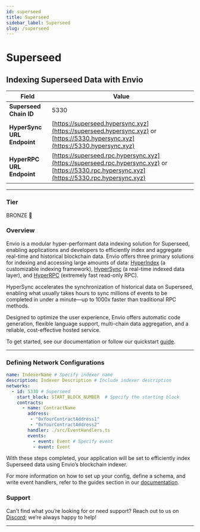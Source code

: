 ```yaml
---
id: superseed
title: Superseed
sidebar_label: Superseed
slug: /superseed
---
```


# Superseed

## Indexing Superseed Data with Envio

| **Field**                     | **Value**                                                                                          |
|-------------------------------|----------------------------------------------------------------------------------------------------|
| **Superseed Chain ID**     | 5330                                                                                            |
| **HyperSync URL Endpoint**    | [https://superseed.hypersync.xyz](https://superseed.hypersync.xyz) or [https://5330.hypersync.xyz](https://5330.hypersync.xyz) |
| **HyperRPC URL Endpoint**     | [https://superseed.rpc.hypersync.xyz](https://superseed.rpc.hypersync.xyz) or [https://5330.rpc.hypersync.xyz](https://5330.rpc.hypersync.xyz) |

---

### Tier

BRONZE 🥉

### Overview

Envio is a modular hyper-performant data indexing solution for Superseed, enabling applications and developers to efficiently index and aggregate real-time and historical blockchain data. Envio offers three primary solutions for indexing and accessing large amounts of data: [HyperIndex](/docs/HyperIndex/overview) (a customizable indexing framework), [HyperSync](/docs/HyperSync/overview) (a real-time indexed data layer), and [HyperRPC](/docs/HyperSync/overview-hyperrpc) (extremely fast read-only RPC).

HyperSync accelerates the synchronization of historical data on Superseed, enabling what usually takes hours to sync millions of events to be completed in under a minute—up to 1000x faster than traditional RPC methods.

Designed to optimize the user experience, Envio offers automatic code generation, flexible language support, multi-chain data aggregation, and a reliable, cost-effective hosted service.

To get started, see our documentation or follow our quickstart [guide](/docs/HyperIndex/contract-import).

---

### Defining Network Configurations

```yaml
name: IndexerName # Specify indexer name
description: Indexer Description # Include indexer description
networks:
  - id: 5330 # Superseed  
    start_block: START_BLOCK_NUMBER  # Specify the starting block
    contracts:
      - name: ContractName
        address:
         - "0xYourContractAddress1"
         - "0xYourContractAddress2"
        handler: ./src/EventHandlers.ts
        events:
          - event: Event # Specify event
          - event: Event
```

With these steps completed, your application will be set to efficiently index Superseed data using Envio’s blockchain indexer.

For more information on how to set up your config, define a schema, and write event handlers, refer to the guides section in our [documentation](/docs/HyperIndex/configuration-file).

### Support

Can’t find what you’re looking for or need support? Reach out to us on [Discord](https://discord.com/invite/Q9qt8gZ2fX); we’re always happy to help!

---
